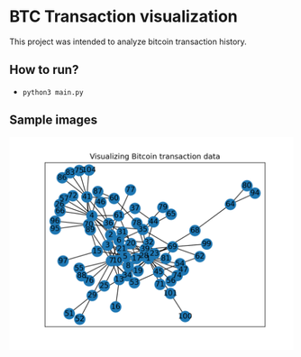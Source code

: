# BTC Transaction visualization
This project was intended to analyze bitcoin transaction history.

## How to run?
 - `python3 main.py`

## Sample images
<img src="./sample/myplot.png" width="800" />